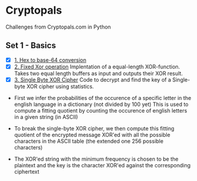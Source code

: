 # Cryptopals
Challenges from Cryptopals.com in Python

## Set 1 - Basics

- [x] [1. Hex to base-64 conversion](Basics/HexTo64.py)
- [x] [2. Fixed Xor operation](Basics/FixedXOR.py)
Implentation of a equal-length XOR-function. Takes two equal length buffers as input and outputs their XOR result.
- [x] [3. Single Byte XOR Cipher](Basics/SingleByteXorCipher.py)
Code to decrypt and find the key of a Single-byte XOR cipher using statistics.

- First we infer the probabilities of the occurence of a specific letter in the english language in a dictionary (not divided by 100 yet)
This is used to compute a fitting quotient by counting the occurence of english letters in a given string (in ASCII)

- To break the single-byte XOR cipher, we then compute this fitting quotient of the encrypted message XOR'ed with all the possible characters in the ASCII table (the extended one 256 possible characters)

- The XOR'ed string with the minimum frequency is chosen to be the plaintext and the key is the character XOR'ed against the corresponding ciphertext





